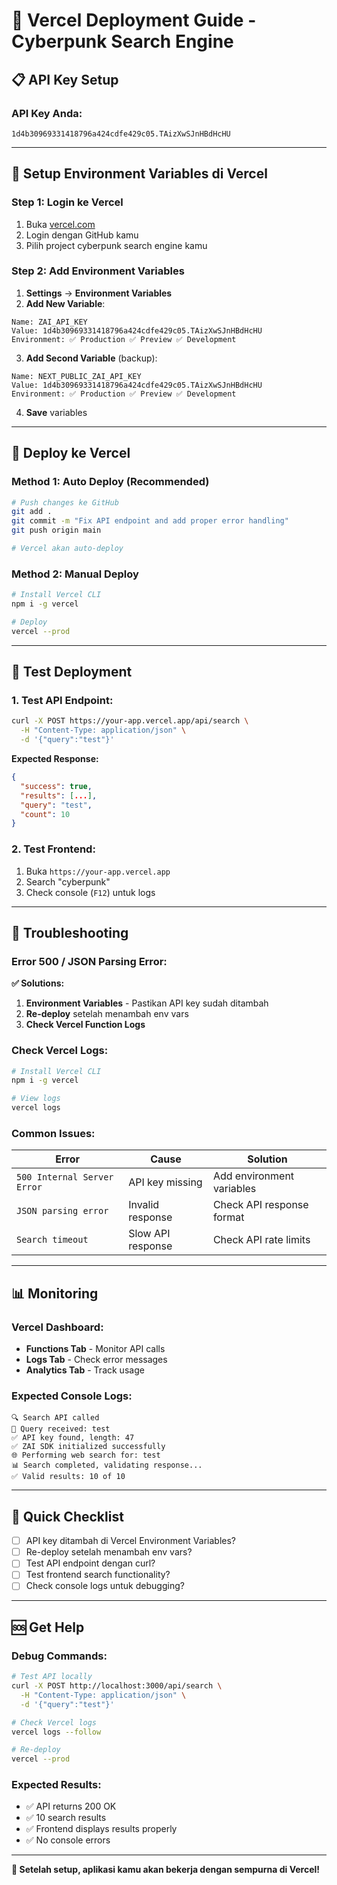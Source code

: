 # 🚀 Vercel Deployment Guide - Cyberpunk Search Engine

## 📋 API Key Setup

### **API Key Anda:**
```
1d4b30969331418796a424cdfe429c05.TAizXwSJnHBdHcHU
```

---

## 🔧 Setup Environment Variables di Vercel

### **Step 1: Login ke Vercel**
1. Buka [vercel.com](https://vercel.com)
2. Login dengan GitHub kamu
3. Pilih project cyberpunk search engine kamu

### **Step 2: Add Environment Variables**
1. **Settings** → **Environment Variables**
2. **Add New Variable**:

```
Name: ZAI_API_KEY
Value: 1d4b30969331418796a424cdfe429c05.TAizXwSJnHBdHcHU
Environment: ✅ Production ✅ Preview ✅ Development
```

3. **Add Second Variable** (backup):

```
Name: NEXT_PUBLIC_ZAI_API_KEY
Value: 1d4b30969331418796a424cdfe429c05.TAizXwSJnHBdHcHU
Environment: ✅ Production ✅ Preview ✅ Development
```

4. **Save** variables

---

## 🚀 Deploy ke Vercel

### **Method 1: Auto Deploy (Recommended)**
```bash
# Push changes ke GitHub
git add .
git commit -m "Fix API endpoint and add proper error handling"
git push origin main

# Vercel akan auto-deploy
```

### **Method 2: Manual Deploy**
```bash
# Install Vercel CLI
npm i -g vercel

# Deploy
vercel --prod
```

---

## 🧪 Test Deployment

### **1. Test API Endpoint:**
```bash
curl -X POST https://your-app.vercel.app/api/search \
  -H "Content-Type: application/json" \
  -d '{"query":"test"}'
```

**Expected Response:**
```json
{
  "success": true,
  "results": [...],
  "query": "test",
  "count": 10
}
```

### **2. Test Frontend:**
1. Buka `https://your-app.vercel.app`
2. Search "cyberpunk"
3. Check console (`F12`) untuk logs

---

## 🐛 Troubleshooting

### **Error 500 / JSON Parsing Error:**

**✅ Solutions:**
1. **Environment Variables** - Pastikan API key sudah ditambah
2. **Re-deploy** setelah menambah env vars
3. **Check Vercel Function Logs**

### **Check Vercel Logs:**
```bash
# Install Vercel CLI
npm i -g vercel

# View logs
vercel logs
```

### **Common Issues:**

| Error | Cause | Solution |
|-------|--------|----------|
| `500 Internal Server Error` | API key missing | Add environment variables |
| `JSON parsing error` | Invalid response | Check API response format |
| `Search timeout` | Slow API response | Check API rate limits |

---

## 📊 Monitoring

### **Vercel Dashboard:**
- **Functions Tab** - Monitor API calls
- **Logs Tab** - Check error messages
- **Analytics Tab** - Track usage

### **Expected Console Logs:**
```
🔍 Search API called
📝 Query received: test
✅ API key found, length: 47
✅ ZAI SDK initialized successfully
🌐 Performing web search for: test
📊 Search completed, validating response...
✅ Valid results: 10 of 10
```

---

## 🎯 Quick Checklist

- [ ] API key ditambah di Vercel Environment Variables?
- [ ] Re-deploy setelah menambah env vars?
- [ ] Test API endpoint dengan curl?
- [ ] Test frontend search functionality?
- [ ] Check console logs untuk debugging?

---

## 🆘 Get Help

### **Debug Commands:**
```bash
# Test API locally
curl -X POST http://localhost:3000/api/search \
  -H "Content-Type: application/json" \
  -d '{"query":"test"}'

# Check Vercel logs
vercel logs --follow

# Re-deploy
vercel --prod
```

### **Expected Results:**
- ✅ API returns 200 OK
- ✅ 10 search results
- ✅ Frontend displays results properly
- ✅ No console errors

---

**🎉 Setelah setup, aplikasi kamu akan bekerja dengan sempurna di Vercel!**